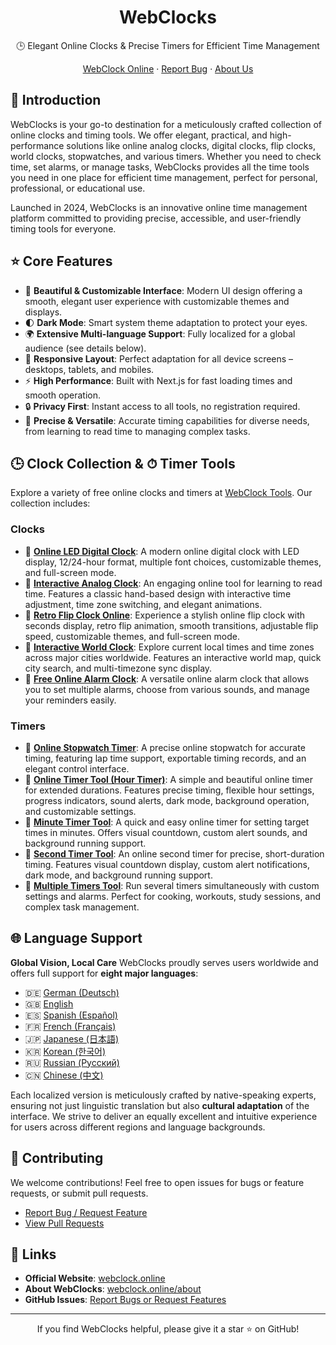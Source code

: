 <div align="center">

# WebClocks

🕒 Elegant Online Clocks & Precise Timers for Efficient Time Management

[WebClock Online](https://webclock.online) · [Report Bug](https://github.com/WebClocks/WebClocks/issues) · [About Us](https://webclock.online/about)

</div>

## 🌟 Introduction

WebClocks is your go-to destination for a meticulously crafted collection of online clocks and timing tools. We offer elegant, practical, and high-performance solutions like online analog clocks, digital clocks, flip clocks, world clocks, stopwatches, and various timers. Whether you need to check time, set alarms, or manage tasks, WebClocks provides all the time tools you need in one place for efficient time management, perfect for personal, professional, or educational use.

Launched in 2024, WebClocks is an innovative online time management platform committed to providing precise, accessible, and user-friendly timing tools for everyone.

## ⭐️ Core Features

- 🎨 **Beautiful & Customizable Interface**: Modern UI design offering a smooth, elegant user experience with customizable themes and displays.
- 🌓 **Dark Mode**: Smart system theme adaptation to protect your eyes.
- 🌍 **Extensive Multi-language Support**: Fully localized for a global audience (see details below).
- 📱 **Responsive Layout**: Perfect adaptation for all device screens – desktops, tablets, and mobiles.
- ⚡️ **High Performance**: Built with Next.js for fast loading times and smooth operation.
- 🔒 **Privacy First**: Instant access to all tools, no registration required.
- 🎯 **Precise & Versatile**: Accurate timing capabilities for diverse needs, from learning to read time to managing complex tasks.

## 🕒 Clock Collection & ⏱ Timer Tools

Explore a variety of free online clocks and timers at [WebClock Tools](https://webclock.online). Our collection includes:

### Clocks
- 🔗 [**Online LED Digital Clock**](https://webclock.online/digital-clock): A modern online digital clock with LED display, 12/24-hour format, multiple font choices, customizable themes, and full-screen mode.
- 🔗 [**Interactive Analog Clock**](https://webclock.online/analog-clock): An engaging online tool for learning to read time. Features a classic hand-based design with interactive time adjustment, time zone switching, and elegant animations.
- 🔗 [**Retro Flip Clock Online**](https://webclock.online/flip-clock): Experience a stylish online flip clock with seconds display, retro flip animation, smooth transitions, adjustable flip speed, customizable themes, and full-screen mode.
- 🔗 [**Interactive World Clock**](https://webclock.online/world-time-now): Explore current local times and time zones across major cities worldwide. Features an interactive world map, quick city search, and multi-timezone sync display.
- 🔗 [**Free Online Alarm Clock**](https://webclock.online/alarm-clock): A versatile online alarm clock that allows you to set multiple alarms, choose from various sounds, and manage your reminders easily.

### Timers
- 🔗 [**Online Stopwatch Timer**](https://webclock.online/stopwatch-timer): A precise online stopwatch for accurate timing, featuring lap time support, exportable timing records, and an elegant control interface.
- 🔗 [**Online Timer Tool (Hour Timer)**](https://webclock.online/hour-timer): A simple and beautiful online timer for extended durations. Features precise timing, flexible hour settings, progress indicators, sound alerts, dark mode, background operation, and customizable settings.
- 🔗 [**Minute Timer Tool**](https://webclock.online/minute-timer): A quick and easy online timer for setting target times in minutes. Offers visual countdown, custom alert sounds, and background running support.
- 🔗 [**Second Timer Tool**](https://webclock.online/second-timer): An online second timer for precise, short-duration timing. Features visual countdown display, custom alert notifications, dark mode, and background running support.
- 🔗 [**Multiple Timers Tool**](https://webclock.online/multiple-timers): Run several timers simultaneously with custom settings and alarms. Perfect for cooking, workouts, study sessions, and complex task management.

## 🌐 Language Support

**Global Vision, Local Care**
WebClocks proudly serves users worldwide and offers full support for **eight major languages**:

- 🇩🇪 [German (Deutsch)](https://webclock.online/de)
- 🇬🇧 [English](https://webclock.online/en)
- 🇪🇸 [Spanish (Español)](https://webclock.online/es)
- 🇫🇷 [French (Français)](https://webclock.online/fr)
- 🇯🇵 [Japanese (日本語)](https://webclock.online/ja)
- 🇰🇷 [Korean (한국어)](https://webclock.online/ko)
- 🇷🇺 [Russian (Русский)](https://webclock.online/ru)
- 🇨🇳 [Chinese (中文)](https://webclock.online/zh)

Each localized version is meticulously crafted by native-speaking experts, ensuring not just linguistic translation but also **cultural adaptation** of the interface. We strive to deliver an equally excellent and intuitive experience for users across different regions and language backgrounds.


## 🤝 Contributing

We welcome contributions! Feel free to open issues for bugs or feature requests, or submit pull requests.
- [Report Bug / Request Feature](https://github.com/WebClocks/WebClocks/issues)
- [View Pull Requests](https://github.com/WebClocks/WebClocks/pulls)

## 🔗 Links

- **Official Website**: [webclock.online](https://webclock.online)
- **About WebClocks**: [webclock.online/about](https://webclock.online/about)
- **GitHub Issues**: [Report Bugs or Request Features](https://github.com/WebClocks/WebClocks/issues)

---

<div align="center">

If you find WebClocks helpful, please give it a star ⭐️ on GitHub!

</div>

